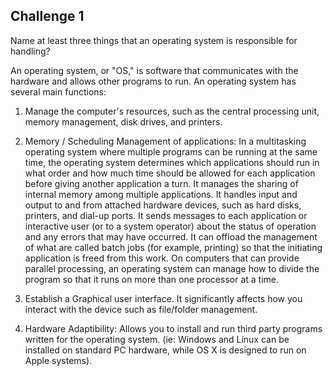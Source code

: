 ## Challenge 1

Name at least three things that an operating system is responsible for handling?

An operating system, or "OS," is software that communicates with the hardware and allows other programs to run.  An operating system has several main functions:

1. Manage the computer's resources, such as the central processing unit, memory management, disk drives, and printers.

2. Memory / Scheduling Management of applications:  In a multitasking operating system where multiple programs can be running at the same time, the operating system determines which applications should run in what order and how much time should be allowed for each application before giving another application a turn.  It manages the sharing of internal memory among multiple applications.  It handles input and output to and from attached hardware devices, such as hard disks, printers, and dial-up ports.  It sends messages to each application or interactive user (or to a system operator) about the status of operation and any errors that may have occurred.  It can offload the management of what are called batch jobs (for example, printing) so that the initiating application is freed from this work.  On computers that can provide parallel processing, an operating system can manage how to divide the program so that it runs on more than one processor at a time.

3. Establish a Graphical user interface.  It significantly affects how you interact with the device such as file/folder management.

4. Hardware Adaptibility:  Allows you to install and run third party programs written for the operating system. (ie: Windows and Linux can be installed on standard PC hardware, while OS X is designed to run on Apple systems).






